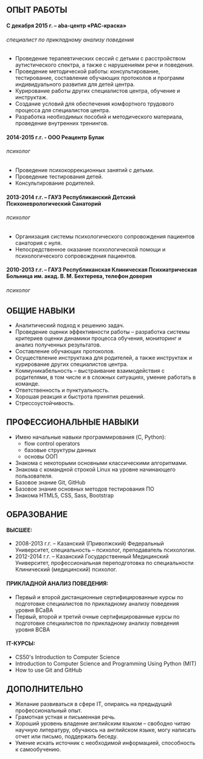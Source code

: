 ## ОПЫТ РАБОТЫ

#### С декабря 2015 г. – aba-центр «РАС-краска»
###### специалист по прикладному анализу поведения

* Проведение терапевтических сессий с детьми с расстройством аутистического спектра, а также с нарушениями речи и поведения.
* Проведение методической работы: консультирование, тестирование, составление обучающих протоколов и программ индивидуального развития для детей центра.
* Курирование работы других специалистов центра, обучение и инструктаж.
* Создание условий для обеспечения комфортного трудового процесса для специалистов центра.
* Разработка необходимых пособий и методического материала, проведение внутренних тренингов.

#### 2014-2015 г.г. -  ООО Реацентр Булак
###### психолог

* Проведение психокоррекционных занятий с детьми.
* Проведение тестирования детей.
* Консультирование родителей.

#### 2013-2014 г.г. – ГАУЗ Республиканский Детский Психоневрологический Санаторий
###### психолог

* Организация системы психологического сопровождения пациентов санатория с нуля.
* Непосредственное оказание психологической помощи и психологического сопровождения пациентов.

#### 2010-2013 г.г. – ГАУЗ Республиканская Клиническая Психиатрическая Больница им. акад. В. М. Бехтерева, телефон доверия
###### психолог

## ОБЩИЕ НАВЫКИ

* Аналитический подход к решению задач.
* Проведение оценки эффективности работы – разработка системы критериев оценки динамики процесса обучения, мониторинг и анализ полученных результатов.
* Составление обучающих протоколов.
* Осуществление инструктажа  для родителей, а также инструктаж и курирование других специалистов центра. 
* Коммуникабельность – выстраивание взаимодействия с родителями, в том числе и в сложных ситуациях, умение работать в команде.
* Ответственность и пунктуальность.
* Хорошая реакция и быстрота принятия решений.
* Стрессоустойчивость.

## ПРОФЕССИОНАЛЬНЫЕ НАВЫКИ

* Имею начальные навыки программирования (C, Python):
    * flow control operators
    * базовые структуры данных
    * основы ООП
* Знакома с некоторыми основными классическими алгоритмами.
* Знакома с командной строкой Linux на уровне начинающего пользователя.
* Базовое знание Git, GitHub
* Базовое знание основных методов тестирования ПО
* Знакома HTML5, CSS, Sass, Bootstrap

## ОБРАЗОВАНИЕ

#### ВЫСШЕЕ:
* 2008-2013 г.г.  – Казанский (Приволжский) Федеральный Университет, специальность – психолог, преподаватель психологии.
* 2012-2014 г.г. – Казанский Государственный Медицинский Университет, профессиональная переподготовка по специальности Клинический (медицинский) психолог.

#### ПРИКЛАДНОЙ АНАЛИЗ ПОВЕДЕНИЯ:
* Первый и второй дистанционные сертифицированные курсы по подготовке специалистов по прикладному анализу поведения уровня BCaBA
* Первый, второй и третий очные сертифицированные курсы по подготовке специалистов по прикладному анализу поведения уровня BCBA

#### IT-КУРСЫ:
* CS50's Introduction to Computer Science
* Introduction to Computer Science and Programming Using Python (MIT)
* How to use Git and GitHub

## ДОПОЛНИТЕЛЬНО

* Желание развиваться в сфере IT, опираясь на предыдущий профессиональный опыт.
* Грамотная устная и письменная речь.
* Хороший уровень владение английским языком – свободно читаю научную литературу, обучаюсь на английском языке,  могу написать отчет или письмо, поддержать беседу. 
* Умение искать источник с необходимой информацией, способность к самообучению.
